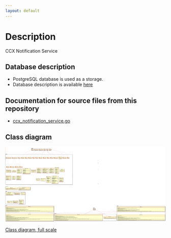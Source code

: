 ```yaml
---
layout: default
---
```


# Description

CCX Notification Service

## Database description

* PostgreSQL database is used as a storage.
* Database description is available [here](./db-description/index.html)

## Documentation for source files from this repository

* [ccx_notification_service.go](./packages/ccx_notification_service.html)

## Class diagram

![class_diagram.png](class_diagram.png)

[Class diagram, full scale](class_diagram.png)
